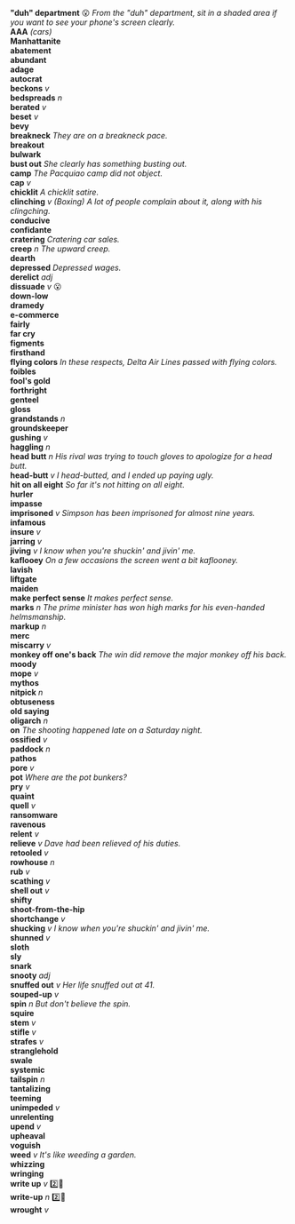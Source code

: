 __"duh" department__ :open_mouth: _From the "duh" department, sit in a shaded area if you want to see your phone's screen clearly._  
__AAA__ _(cars)_  
__Manhattanite__  
__abatement__  
__abundant__  
__adage__  
__autocrat__  
__beckons__ _v_  
__bedspreads__ _n_  
__berated__ _v_  
__beset__ _v_  
__bevy__  
__breakneck__ _They are on a breakneck pace._  
__breakout__  
__bulwark__  
__bust out__ _She clearly has something busting out._  
__camp__ _The Pacquiao camp did not object._  
__cap__ _v_  
__chicklit__ _A chicklit satire._  
__clinching__ _v_ _(Boxing)_ _A lot of people complain about it, along with his clingching._  
__conducive__  
__confidante__  
__cratering__ _Cratering car sales._  
__creep__ _n_ _The upward creep._  
__dearth__  
__depressed__ _Depressed wages._  
__derelict__ _adj_  
__dissuade__ _v_ :open_mouth:  
__down-low__  
__dramedy__  
__e-commerce__  
__fairly__  
__far cry__  
__figments__  
__firsthand__  
__flying colors__ _In these respects, Delta Air Lines passed with flying colors._  
__foibles__  
__fool's gold__  
__forthright__  
__genteel__  
__gloss__  
__grandstands__ _n_  
__groundskeeper__  
__gushing__ _v_  
__haggling__ _n_  
__head butt__ _n_ _His rival was trying to touch gloves to apologize for a head butt._  
__head-butt__ _v_ _I head-butted, and I ended up paying ugly._  
__hit on all eight__ _So far it's not hitting on all eight._  
__hurler__  
__impasse__  
__imprisoned__ _v_ _Simpson has been imprisoned for almost nine years._  
__infamous__  
__insure__ _v_  
__jarring__ _v_  
__jiving__ _v_ _I know when you're shuckin' and jivin' me._  
__kaflooey__ _On a few occasions the screen went a bit kaflooney._  
__lavish__  
__liftgate__  
__maiden__  
__make perfect sense__ _It makes perfect sense._  
__marks__ _n_ _The prime minister has won high marks for his even-handed helmsmanship._  
__markup__ _n_  
__merc__  
__miscarry__ _v_  
__monkey off one's back__ _The win did remove the major monkey off his back._  
__moody__  
__mope__ _v_  
__mythos__  
__nitpick__ _n_  
__obtuseness__  
__old saying__  
__oligarch__ _n_  
__on__ _The shooting happened late on a Saturday night._  
__ossified__ _v_  
__paddock__ _n_  
__pathos__  
__pore__ _v_  
__pot__ _Where are the pot bunkers?_  
__pry__ _v_  
__quaint__  
__quell__ _v_  
__ransomware__  
__ravenous__  
__relent__ _v_  
__relieve__ _v_ _Dave had been relieved of his duties._  
__retooled__ _v_  
__rowhouse__ _n_  
__rub__ _v_  
__scathing__ _v_  
__shell out__ _v_  
__shifty__  
__shoot-from-the-hip__  
__shortchange__ _v_  
__shucking__ _v_ _I know when you're shuckin' and jivin' me._  
__shunned__ _v_  
__sloth__  
__sly__  
__snark__  
__snooty__ _adj_  
__snuffed out__ _v_ _Her life snuffed out at 41._  
__souped-up__ _v_  
__spin__ _n_ _But don't believe the spin._  
__squire__  
__stem__ _v_  
__stifle__ _v_  
__strafes__ _v_  
__stranglehold__  
__swale__  
__systemic__  
__tailspin__ _n_  
__tantalizing__  
__teeming__  
__unimpeded__ _v_  
__unrelenting__  
__upend__ _v_  
__upheaval__  
__voguish__  
__weed__ _v_ _It's like weeding a garden._  
__whizzing__  
__wringing__  
__write up__ _v_ :two::shit:  
__write-up__ _n_ :two::shit:  
__wrought__ _v_  
